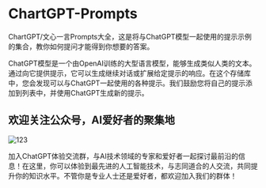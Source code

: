 # ChartGPT-Prompts
ChartGPT/文心一言Prompts大全，这是将与ChatGPT模型一起使用的提示示例的集合，教你如何提问才能得到你想要的答案。

ChatGPT模型是一个由OpenAI训练的大型语言模型，能够生成类似人类的文本。通过向它提供提示，它可以生成继续对话或扩展给定提示的响应。在这个存储库中，您会发现可以与ChatGPT一起使用的各种提示。我们鼓励您将自己的提示添加到列表中，并使用ChatGPT生成新的提示。

## 欢迎关注公众号，AI爱好者的聚集地

![123](https://user-images.githubusercontent.com/59214385/226261924-e5e76e96-be57-4075-b8dd-8968e0459c9e.jpg)

加入ChatGPT体验交流群，与AI技术领域的专家和爱好者一起探讨最前沿的信息！在这里，你可以体验到最先进的人工智能技术，与志同道合的人交流，共同提升你的知识水平。不管你是专业人士还是爱好者，都欢迎加入我们的群体！

